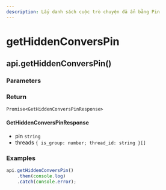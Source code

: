 ```yaml
---
description: Lấy danh sách cuộc trò chuyện đã ẩn bằng Pin
---
```


# getHiddenConversPin

## api.getHiddenConversPin()

### Parameters

### Return

`Promise<GetHiddenConversPinResponse>`

#### GetHiddenConversPinResponse

* pin `string`
* threads `{ is_group: number; thread_id: string }[]`

### Examples

```javascript
api.getHiddenConversPin()
    .then(console.log)
    .catch(console.error);
```
